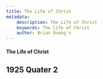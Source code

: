 ```yaml
---
title: The Life of Christ
metadata:
    description: The Life of Christ
    keywords: The Life of Christ
    author: Brian Onang'o
---
```


#### The Life of Christ

## 1925 Quater 2
